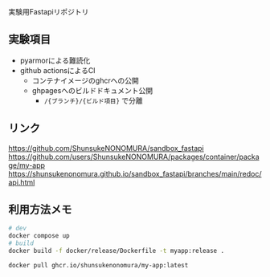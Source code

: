 実験用Fastapiリポジトリ

## 実験項目

- pyarmorによる難読化
- github actionsによるCI
    - コンテナイメージのghcrへの公開
    - ghpagesへのビルドドキュメント公開
        - `/{ブランチ}/{ビルド項目}` で分離


## リンク
https://github.com/ShunsukeNONOMURA/sandbox_fastapi
https://github.com/users/ShunsukeNONOMURA/packages/container/package/my-app
https://shunsukenonomura.github.io/sandbox_fastapi/branches/main/redoc/api.html

## 利用方法メモ
```bash
# dev
docker compose up
# build
docker build -f docker/release/Dockerfile -t myapp:release .
```

```bash
docker pull ghcr.io/shunsukenonomura/my-app:latest
```
